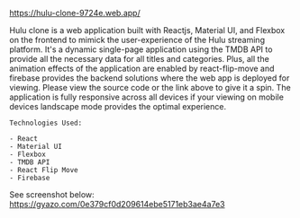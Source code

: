 https://hulu-clone-9724e.web.app/

Hulu clone is a web application built with Reactjs, Material UI, and Flexbox on the frontend to mimick the user-experience of the Hulu streaming platform. It's a dynamic single-page application using the TMDB API to provide all the necessary data for all titles and categories. Plus, all the animation effects of the application are enabled by react-flip-move and firebase provides the backend solutions where the web app is deployed for viewing. Please view the source code or the link above to give it a spin. The application is fully responsive across all devices if your viewing on mobile devices landscape mode provides the optimal experience.  

    Technologies Used: 

    - React
    - Material UI
    - Flexbox 
    - TMDB API 
    - React Flip Move
    - Firebase 
    
See screenshot below: 
https://gyazo.com/0e379cf0d209614ebe5171eb3ae4a7e3
